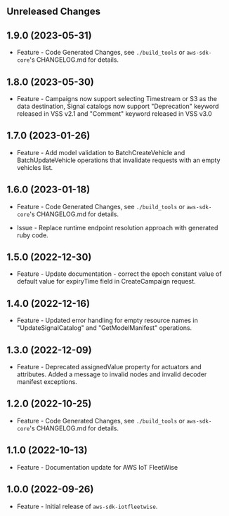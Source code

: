 Unreleased Changes
------------------

1.9.0 (2023-05-31)
------------------

* Feature - Code Generated Changes, see `./build_tools` or `aws-sdk-core`'s CHANGELOG.md for details.

1.8.0 (2023-05-30)
------------------

* Feature - Campaigns now support selecting Timestream or S3 as the data destination, Signal catalogs now support "Deprecation" keyword released in VSS v2.1 and "Comment" keyword released in VSS v3.0

1.7.0 (2023-01-26)
------------------

* Feature - Add model validation to BatchCreateVehicle and BatchUpdateVehicle operations that invalidate requests with an empty vehicles list.

1.6.0 (2023-01-18)
------------------

* Feature - Code Generated Changes, see `./build_tools` or `aws-sdk-core`'s CHANGELOG.md for details.

* Issue - Replace runtime endpoint resolution approach with generated ruby code.

1.5.0 (2022-12-30)
------------------

* Feature - Update documentation - correct the epoch constant value of default value for expiryTime field in CreateCampaign request.

1.4.0 (2022-12-16)
------------------

* Feature - Updated error handling for empty resource names in "UpdateSignalCatalog" and "GetModelManifest" operations.

1.3.0 (2022-12-09)
------------------

* Feature - Deprecated assignedValue property for actuators and attributes.  Added a message to invalid nodes and invalid decoder manifest exceptions.

1.2.0 (2022-10-25)
------------------

* Feature - Code Generated Changes, see `./build_tools` or `aws-sdk-core`'s CHANGELOG.md for details.

1.1.0 (2022-10-13)
------------------

* Feature - Documentation update for AWS IoT FleetWise

1.0.0 (2022-09-26)
------------------

* Feature - Initial release of `aws-sdk-iotfleetwise`.

